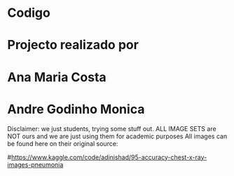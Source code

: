 # Codigo 
# Projecto realizado por 
# Ana Maria Costa
# Andre Godinho Monica

Disclaimer: we just students, trying some stuff out. ALL IMAGE SETS are NOT ours and we are just using them for academic purposes 
All images can be found here on their original source:

#https://www.kaggle.com/code/adinishad/95-accuracy-chest-x-ray-images-pneumonia
